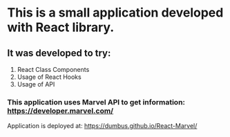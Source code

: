 # This is a small application developed with React library.  
## It was developed to try:  
1. React Class Components 
2. Usage of React Hooks 
3. Usage of API  
### This application uses Marvel API to get information: https://developer.marvel.com/  
  
Application is deployed at: https://dumbus.github.io/React-Marvel/  
